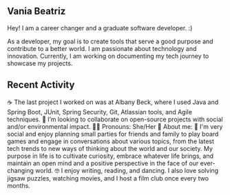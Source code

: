 ##  Vania Beatriz

Hey! I am a career changer and a graduate software developer. :)

As a developer, my goal is to create tools that serve a good purpose and contribute to a better world. I am passionate about technology and innovation. Currently, I am working on documenting my tech journey to showcase my projects.


##  Recent Activity

☕️ The last project I worked on was at Albany Beck, where I used Java and Spring Boot, JUnit, Spring Security, Git, Atlassian tools, and Agile techniques.
👯 I’m looking to collaborate on open-source projects with social and/or environmental impact.
🫶🏼 Pronouns: She/Her
💫 About me:
🐜 I'm very social and enjoy planning small parties for friends and family to play board games and engage in conversations about various topics, from the latest tech trends to new ways of thinking about the world and our society. My purpose in life is to cultivate curiosity, embrace whatever life brings, and maintain an open mind and a positive perspective in the face of our ever-changing world.
🤓 I enjoy writing, reading, and dancing. I also love solving jigsaw puzzles, watching movies, and I host a film club once every two months.
